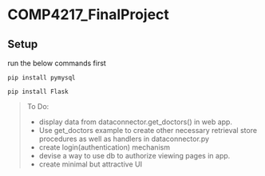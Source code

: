 # COMP4217_FinalProject


## Setup

run the below commands first

```pip install pymysql```

```pip install Flask```






> To Do:
>- display data from dataconnector.get_doctors() in web app.
>- Use get_doctors example to create other necessary retrieval store procedures as well as handlers in dataconnector.py
>- create login(authentication) mechanism
>- devise a way to use db to authorize viewing pages in app.
>- create minimal but attractive UI
 
